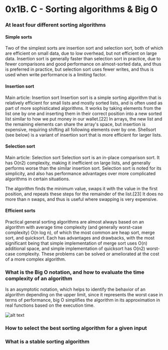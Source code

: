 # 0x1B. C - Sorting algorithms & Big O

### At least four different sorting algorithms

#### Simple sorts
Two of the simplest sorts are insertion sort and selection sort, both of which are efficient on small data, due to low overhead, but not efficient on large data. Insertion sort is generally faster than selection sort in practice, due to fewer comparisons and good performance on almost-sorted data, and thus is preferred in practice, but selection sort uses fewer writes, and thus is used when write performance is a limiting factor.

#### Insertion sort
Main article: Insertion sort
Insertion sort is a simple sorting algorithm that is relatively efficient for small lists and mostly sorted lists, and is often used as part of more sophisticated algorithms. It works by taking elements from the list one by one and inserting them in their correct position into a new sorted list similar to how we put money in our wallet.[22] In arrays, the new list and the remaining elements can share the array's space, but insertion is expensive, requiring shifting all following elements over by one. Shellsort (see below) is a variant of insertion sort that is more efficient for larger lists.

#### Selection sort
Main article: Selection sort
Selection sort is an in-place comparison sort. It has O(n2) complexity, making it inefficient on large lists, and generally performs worse than the similar insertion sort. Selection sort is noted for its simplicity, and also has performance advantages over more complicated algorithms in certain situations.

The algorithm finds the minimum value, swaps it with the value in the first position, and repeats these steps for the remainder of the list.[23] It does no more than n swaps, and thus is useful where swapping is very expensive.

#### Efficient sorts
Practical general sorting algorithms are almost always based on an algorithm with average time complexity (and generally worst-case complexity) O(n log n), of which the most common are heap sort, merge sort, and quicksort. Each has advantages and drawbacks, with the most significant being that simple implementation of merge sort uses O(n) additional space, and simple implementation of quicksort has O(n2) worst-case complexity. These problems can be solved or ameliorated at the cost of a more complex algorithm.

### What is the Big O notation, and how to evaluate the time complexity of an algorithm

Is an asymptotic notation, which helps to identify the behavior of an algorithm depending on the upper limit, since it represents the worst case in terms of performance, big O simplifies the algorithm in its approximation in real functions based on the execution time.

![alt text](https://1.bp.blogspot.com/-bjP1Mt98YMU/XWMhHAFNFKI/AAAAAAABGOM/Rvqe3UU5SKMYY8DpBbR0BA2KadrgLQcxwCLcBGAs/s1600/1_5ZLci3SuR0zM_QlZOADv8Q.jpeg)
### How to select the best sorting algorithm for a given input
### What is a stable sorting algorithm
